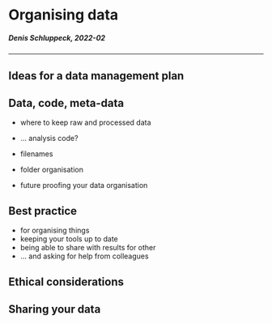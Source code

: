 # Organising data
<!-- page_number: true -->

##### Denis Schluppeck, 2022-02

---

## Ideas for a data management plan

## Data, code, meta-data

- where to keep raw and processed data
- ... analysis code?

- filenames
- folder organisation
- future proofing your data organisation


## Best practice

- for organising things
- keeping your tools up to date
- being able to share with results for other
- ... and asking for help from colleagues
  
## Ethical considerations

## Sharing your data

